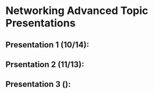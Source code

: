 # Networking Advanced Topic Presentations

## Presentation 1 (10/14):

## Prsentation 2 (11/13):

## Presentation 3 ():
